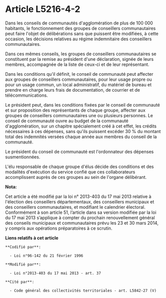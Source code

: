 # Article L5216-4-2

Dans les conseils de communautés d'agglomération de plus de 100 000 habitants, le fonctionnement des groupes de conseillers
communautaires peut faire l'objet de délibérations sans que puissent être modifiées, à cette occasion, les décisions
relatives au régime indemnitaire des conseillers communautaires.

Dans ces mêmes conseils, les groupes de conseillers communautaires se constituent par la remise au président d'une
déclaration, signée de leurs membres, accompagnée de la liste de ceux-ci et de leur représentant.

Dans les conditions qu'il définit, le conseil de communauté peut affecter aux groupes de conseillers communautaires, pour
leur usage propre ou pour un usage commun, un local administratif, du matériel de bureau et prendre en charge leurs frais de
documentation, de courrier et de télécommunications.

Le président peut, dans les conditions fixées par le conseil de communauté et sur proposition des représentants de chaque
groupe, affecter aux groupes de conseillers communautaires une ou plusieurs personnes. Le conseil de communauté ouvre au
budget de la communauté d'agglomération, sur un chapitre spécialement créé à cet effet, les crédits nécessaires à ces
dépenses, sans qu'ils puissent excéder 30 % du montant total des indemnités versées chaque année aux membres du conseil de la
communauté.

Le président du conseil de communauté est l'ordonnateur des dépenses susmentionnées.

L'élu responsable de chaque groupe d'élus décide des conditions et des modalités d'exécution du service confié que ces
collaborateurs accomplissent auprès de ces groupes au sein de l'organe délibérant.

**Nota:**

Cet article a été modifié par la loi n° 2013-403 du 17 mai 2013 relative à l'élection des conseillers départementaux, des
conseillers municipaux et des conseillers communautaires, et modifiant le calendrier électoral. Conformément à son article
51, l’article dans sa version modifiée par la loi du 17 mai 2013 s’applique à compter du prochain renouvellement général des
conseils municipaux et communautaires prévu les 23 et 30 mars 2014, y compris aux opérations préparatoires à ce scrutin.

**Liens relatifs à cet article**

	**Codifié par**:

	  - Loi n°96-142 du 21 février 1996

	**Modifié par**:

	  - Loi n°2013-403 du 17 mai 2013 - art. 37

	**Cité par**:

	  - Code général des collectivités territoriales - art. L5842-27 (V)
